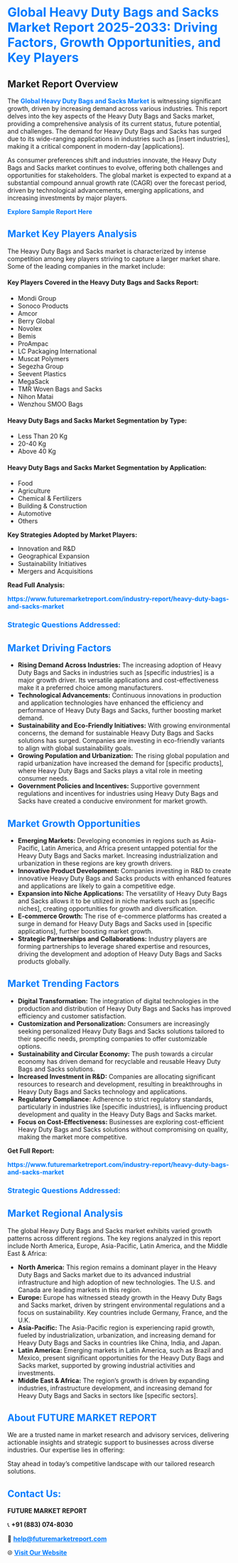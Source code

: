 <h1 style="color: #007BFF;">Global Heavy Duty Bags and Sacks Market Report 2025-2033: Driving Factors, Growth Opportunities, and Key Players</h1>

<section id="overview">
<h2>Market Report Overview</h2>
<p>The <a href="https://www.futuremarketreport.com/industry-report/heavy-duty-bags-and-sacks-market" style="color: #007BFF; text-decoration: none;"><strong>Global Heavy Duty Bags and Sacks Market</strong></a> is witnessing significant growth, driven by increasing demand across various industries. This report delves into the key aspects of the Heavy Duty Bags and Sacks market, providing a comprehensive analysis of its current status, future potential, and challenges. The demand for Heavy Duty Bags and Sacks has surged due to its wide-ranging applications in industries such as [insert industries], making it a critical component in modern-day [applications].</p>
<p>As consumer preferences shift and industries innovate, the Heavy Duty Bags and Sacks market continues to evolve, offering both challenges and opportunities for stakeholders. The global market is expected to expand at a substantial compound annual growth rate (CAGR) over the forecast period, driven by technological advancements, emerging applications, and increasing investments by major players.</p>
</section>

<section id="overview">
<p><a href="https://www.futuremarketreport.com/request-sample/reportId=84787" style="color: #007BFF; text-decoration: none;"><strong>Explore Sample Report Here</strong></a></p>
</section>

<section id="key-players">
<h2 style="color: #007BFF;">Market Key Players Analysis</h2>
<p>The Heavy Duty Bags and Sacks market is characterized by intense competition among key players striving to capture a larger market share. Some of the leading companies in the market include:</p>
<h4>Key Players Covered in the Heavy Duty Bags and Sacks Report:</h4>
<ul><li>Mondi Group</li><li>Sonoco Products</li><li>Amcor</li><li>Berry Global</li><li>Novolex</li><li>Bemis</li><li>ProAmpac</li><li>LC Packaging International</li><li>Muscat Polymers</li><li>Segezha Group</li><li>Seevent Plastics</li><li>MegaSack</li><li>TMR Woven Bags and Sacks</li><li>Nihon Matai</li><li>Wenzhou SMOO Bags</li></ul>
<h4>Heavy Duty Bags and Sacks Market Segmentation by Type:</h4>
<ul><li>Less Than 20 Kg</li><li>20-40 Kg</li><li>Above 40 Kg</li></ul>

<h4>Heavy Duty Bags and Sacks Market Segmentation by Application:</h4>
<ul><li>Food</li><li>Agriculture</li><li>Chemical &amp; Fertilizers</li><li>Building &amp; Construction</li><li>Automotive</li><li>Others</li></ul>
<p><strong>Key Strategies Adopted by Market Players:</strong></p>
<ul>
<li>Innovation and R&D</li>
<li>Geographical Expansion</li>
<li>Sustainability Initiatives</li>
<li>Mergers and Acquisitions</li>
</ul>
</section>

<section>
<p><strong>Read Full Analysis: </strong></p><a href="https://www.futuremarketreport.com/industry-report/heavy-duty-bags-and-sacks-market" style="color: #007BFF; text-decoration: none;"><strong>https://www.futuremarketreport.com/industry-report/heavy-duty-bags-and-sacks-market</strong></a>
<h3 style="color: #007BFF;">Strategic Questions Addressed:</h3>
</section>

<section id="driving-factors">
<h2 style="color: #007BFF;">Market Driving Factors</h2>
<ul>
<li><strong>Rising Demand Across Industries:</strong> The increasing adoption of Heavy Duty Bags and Sacks in industries such as [specific industries] is a major growth driver. Its versatile applications and cost-effectiveness make it a preferred choice among manufacturers.</li>
<li><strong>Technological Advancements:</strong> Continuous innovations in production and application technologies have enhanced the efficiency and performance of Heavy Duty Bags and Sacks, further boosting market demand.</li>
<li><strong>Sustainability and Eco-Friendly Initiatives:</strong> With growing environmental concerns, the demand for sustainable Heavy Duty Bags and Sacks solutions has surged. Companies are investing in eco-friendly variants to align with global sustainability goals.</li>
<li><strong>Growing Population and Urbanization:</strong> The rising global population and rapid urbanization have increased the demand for [specific products], where Heavy Duty Bags and Sacks plays a vital role in meeting consumer needs.</li>
<li><strong>Government Policies and Incentives:</strong> Supportive government regulations and incentives for industries using Heavy Duty Bags and Sacks have created a conducive environment for market growth.</li>
</ul>
</section>

<section id="growth-opportunities">
<h2 style="color: #007BFF;">Market Growth Opportunities</h2>
<ul>
<li><strong>Emerging Markets:</strong> Developing economies in regions such as Asia-Pacific, Latin America, and Africa present untapped potential for the Heavy Duty Bags and Sacks market. Increasing industrialization and urbanization in these regions are key growth drivers.</li>
<li><strong>Innovative Product Development:</strong> Companies investing in R&D to create innovative Heavy Duty Bags and Sacks products with enhanced features and applications are likely to gain a competitive edge.</li>
<li><strong>Expansion into Niche Applications:</strong> The versatility of Heavy Duty Bags and Sacks allows it to be utilized in niche markets such as [specific niches], creating opportunities for growth and diversification.</li>
<li><strong>E-commerce Growth:</strong> The rise of e-commerce platforms has created a surge in demand for Heavy Duty Bags and Sacks used in [specific applications], further boosting market growth.</li>
<li><strong>Strategic Partnerships and Collaborations:</strong> Industry players are forming partnerships to leverage shared expertise and resources, driving the development and adoption of Heavy Duty Bags and Sacks products globally.</li>
</ul>
</section>

<section id="trending-factors">
<h2 style="color: #007BFF;">Market Trending Factors</h2>
<ul>
<li><strong>Digital Transformation:</strong> The integration of digital technologies in the production and distribution of Heavy Duty Bags and Sacks has improved efficiency and customer satisfaction.</li>
<li><strong>Customization and Personalization:</strong> Consumers are increasingly seeking personalized Heavy Duty Bags and Sacks solutions tailored to their specific needs, prompting companies to offer customizable options.</li>
<li><strong>Sustainability and Circular Economy:</strong> The push towards a circular economy has driven demand for recyclable and reusable Heavy Duty Bags and Sacks solutions.</li>
<li><strong>Increased Investment in R&D:</strong> Companies are allocating significant resources to research and development, resulting in breakthroughs in Heavy Duty Bags and Sacks technology and applications.</li>
<li><strong>Regulatory Compliance:</strong> Adherence to strict regulatory standards, particularly in industries like [specific industries], is influencing product development and quality in the Heavy Duty Bags and Sacks market.</li>
<li><strong>Focus on Cost-Effectiveness:</strong> Businesses are exploring cost-efficient Heavy Duty Bags and Sacks solutions without compromising on quality, making the market more competitive.</li>
</ul>
</section>

<section>
<p><strong>Get Full Report: </strong></p><a href="https://www.futuremarketreport.com/industry-report/heavy-duty-bags-and-sacks-market" style="color: #007BFF; text-decoration: none;"><strong>https://www.futuremarketreport.com/industry-report/heavy-duty-bags-and-sacks-market</strong></a>
<h3 style="color: #007BFF;">Strategic Questions Addressed:</h3>
</section>


<section id="regional-analysis">
<h2 style="color: #007BFF;">Market Regional Analysis</h2>
<p>The global Heavy Duty Bags and Sacks market exhibits varied growth patterns across different regions. The key regions analyzed in this report include North America, Europe, Asia-Pacific, Latin America, and the Middle East & Africa:</p>
<ul>
<li><strong>North America:</strong> This region remains a dominant player in the Heavy Duty Bags and Sacks market due to its advanced industrial infrastructure and high adoption of new technologies. The U.S. and Canada are leading markets in this region.</li>
<li><strong>Europe:</strong> Europe has witnessed steady growth in the Heavy Duty Bags and Sacks market, driven by stringent environmental regulations and a focus on sustainability. Key countries include Germany, France, and the U.K.</li>
<li><strong>Asia-Pacific:</strong> The Asia-Pacific region is experiencing rapid growth, fueled by industrialization, urbanization, and increasing demand for Heavy Duty Bags and Sacks in countries like China, India, and Japan.</li>
<li><strong>Latin America:</strong> Emerging markets in Latin America, such as Brazil and Mexico, present significant opportunities for the Heavy Duty Bags and Sacks market, supported by growing industrial activities and investments.</li>
<li><strong>Middle East & Africa:</strong> The region’s growth is driven by expanding industries, infrastructure development, and increasing demand for Heavy Duty Bags and Sacks in sectors like [specific sectors].</li>
</ul>
</section>

<footer>
<h2 style="color: #007BFF;">About FUTURE MARKET REPORT</h2>
<p>We are a trusted name in market research and advisory services, delivering actionable insights and strategic support to businesses across diverse industries. Our expertise lies in offering:</p>

<p>Stay ahead in today’s competitive landscape with our tailored research solutions.</p>

<h2 style="color: #007BFF;">Contact Us:</h2>
<p><strong>FUTURE MARKET REPORT</strong></p>
<p>📞 <strong>+91 (883) 074-8030</strong></p>
<p>📧 <strong><a href="mailto:help@futuremarketreport.com" style="color: #007BFF;">help@futuremarketreport.com</a></strong></p>
<p>🌐 <strong><a href="https://www.futuremarketreport.com/" style="color: #007BFF;">Visit Our Website</a></strong></p>
</footer>